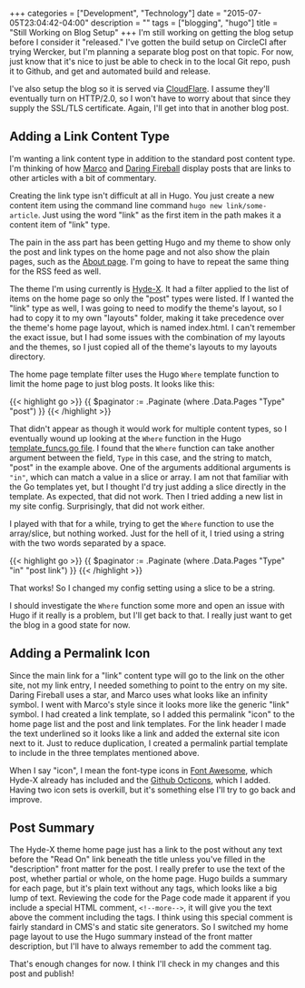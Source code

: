 +++
categories = ["Development", "Technology"]
date = "2015-07-05T23:04:42-04:00"
description = ""
tags = ["blogging", "hugo"]
title = "Still Working on Blog Setup"
+++
I'm still working on getting the blog setup before I consider it "released."
I've gotten the build setup on CircleCI after trying Wercker, but I'm planning a separate blog post on that topic.
For now, just know that it's nice to just be able to check in to the local Git repo, push it to Github, and get and automated build and release.

I've also setup the blog so it is served via [CloudFlare](https://www.cloudflare.com/).
I assume they'll eventually turn on HTTP/2.0, so I won't have to worry about that since they supply the SSL/TLS certificate.
Again, I'll get into that in another blog post.

<!--more-->

## Adding a Link Content Type

I'm wanting a link content type in addition to the standard post content type.
I'm thinking of how [Marco](http://marco.org) and [Daring Fireball](http://daringfireball.net/) display posts that are links to other articles with a bit of commentary.

Creating the link type isn't difficult at all in Hugo.
You just create a new content item using the command line command `hugo new link/some-article`.
Just using the word "link" as the first item in the path makes it a content item of "link" type.

The pain in the ass part has been getting Hugo and my theme to show only the post and link types on the home page and not also show the plain pages, such as the [About page](/about/). I'm going to have to repeat the same thing for the RSS feed as well.

The theme I'm using currently is [Hyde-X](https://github.com/zyro/hyde-x).
It had a filter applied to the list of items on the home page so only the "post" types were listed.
If I wanted the "link" type as well, I was going to need to modify the theme's layout, so I had to copy it to my own "layouts" folder, making it take precedence over the theme's home page layout, which is named index.html.
I can't remember the exact issue, but I had some issues with the combination of my layouts and the themes, so I just copied all of the theme's layouts to my layouts directory.

The home page template filter uses the Hugo `Where` template function to limit the home page to just blog posts. It looks like this:

{{< highlight go >}}
{{ $paginator := .Paginate (where .Data.Pages "Type" "post") }}
{{< /highlight >}}

That didn't appear as though it would work for multiple content types, so I eventually wound up looking at the `Where` function in the Hugo [template_funcs.go file](https://github.com/spf13/hugo/blob/v0.14/tpl/template_funcs.go).
I found that the `Where` function can take another argument between the field, `Type` in this case, and the string to match, "post" in the example above.
One of the arguments additional arguments is `"in"`, which can match a value in a slice or array.
I am not that familiar with the Go templates yet, but I thought I'd try just adding a slice directly in the template.
As expected, that did not work.
Then I tried adding a new list in my site config.
Surprisingly, that did not work either.

I played with that for a while, trying to get the `Where` function to use the array/slice, but nothing worked.
Just for the hell of it, I tried using a string with the two words separated by a space.

{{< highlight go >}}
{{ $paginator := .Paginate (where .Data.Pages "Type" "in" "post link") }}
{{< /highlight >}}

That works!
So I changed my config setting using a slice to be a string.

I should investigate the `Where` function some more and open an issue with Hugo if it really is a problem, but I'll get back to that.
I really just want to get the blog in a good state for now.

## Adding a Permalink Icon

Since the main link for a "link" content type will go to the link on the other site, not my link entry, I needed something to point to the entry on my site.
Daring Fireball uses a star, and Marco uses what looks like an infinity symbol.
I went with Marco's style since it looks more like the generic "link" symbol.
I had created a link template, so I added this permalink "icon" to the home page list and the post and link templates.
For the link header I made the text underlined so it looks like a link and added the external site icon next to it.
Just to reduce duplication, I created a permalink partial template to include in the three templates mentioned above.

When I say "icon", I mean the font-type icons in [Font Awesome](http://fortawesome.github.io/Font-Awesome/), which Hyde-X already has included and the [Github Octicons](https://octicons.github.com/), which I added.
Having two icon sets is overkill, but it's something else I'll try to go back and improve.

## Post Summary

The Hyde-X theme home page just has a link to the post without any text before the "Read On" link beneath the title unless you've filled in the "description" front matter for the post.
I really prefer to use the text of the post, whether partial or whole, on the home page.
Hugo builds a summary for each page, but it's plain text without any tags, which looks like a big lump of text.
Reviewing the code for the Page code made it apparent if you include a special HTML comment, <code>&#60;&#33;&#45;&#45;more&#45;&#45;&#62;</code>, it will give you the text  above the comment including the tags.
I think using this special comment is fairly standard in CMS's and static site generators.
So I switched my home page layout to use the Hugo summary instead of the front matter description, but I'll have to always remember to add the comment tag.

That's enough changes for now. I think I'll check in my changes and this post and publish!
